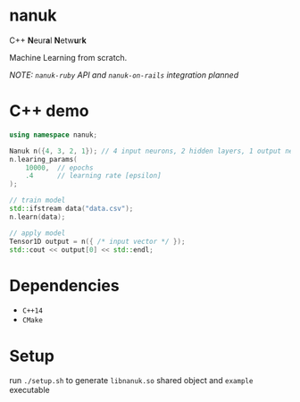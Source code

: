 # nanuk

C++ **N**eur**a**l **N**etw**u**r**k**

Machine Learning from scratch.

_NOTE: `nanuk-ruby` API and `nanuk-on-rails` integration planned_

# C++ demo

```C++
using namespace nanuk;

Nanuk n({4, 3, 2, 1}); // 4 input neurons, 2 hidden layers, 1 output neuron
n.learing_params(
    10000,  // epochs
    .4      // learning rate [epsilon]
);

// train model
std::ifstream data("data.csv");
n.learn(data);

// apply model
Tensor1D output = n({ /* input vector */ });
std::cout << output[0] << std::endl;
```

# Dependencies
- `C++14`
- `CMake`

# Setup
run `./setup.sh` to generate `libnanuk.so` shared object and `example` executable
